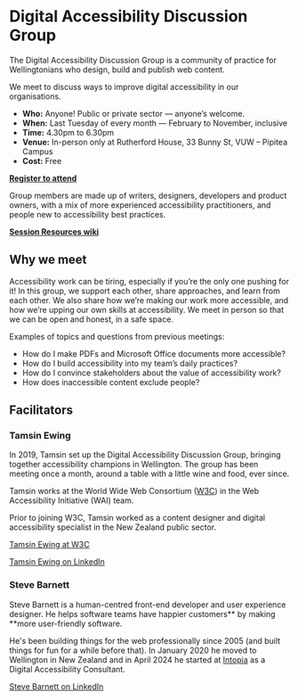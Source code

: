 # Digital Accessibility Discussion Group

The Digital Accessibility Discussion Group is a community of practice for Wellingtonians who design, build and publish web content. 

We meet to discuss ways to improve digital accessibility in our organisations.

- **Who:** Anyone! Public or private sector — anyone’s welcome.
- **When:** Last Tuesday of every month — February to November, inclusive
- **Time:** 4.30pm to 6.30pm
- **Venue:** In-person only at Rutherford House, 33 Bunny St, VUW – Pipitea Campus
- **Cost:** Free

[**Register to attend**](https://wellingtonuni-professional.nz/course/digital-accessibility-discussion-group/)

Group members are made up of writers, designers, developers and product owners, with a mix of more experienced accessibility practitioners, and people new to accessibility best practices.

[**Session Resources wiki**](https://github.com/Digital-Accessibility-Discussion-Group/Session-resources/wiki/Session-Resources-wiki)

## Why we meet

Accessibility work can be tiring, especially if you’re the only one pushing for it! In this group, we support each other, share approaches, and learn from each other. We also share how we’re making our work more accessible, and how we’re upping our own skills at accessibility. We meet in person so that we can be open and honest, in a safe space.

Examples of topics and questions from previous meetings:

- How do I make PDFs and Microsoft Office documents more accessible?
- How do I build accessibility into my team’s daily practices?
- How do I convince stakeholders about the value of accessibility work?
- How does inaccessible content exclude people?

## Facilitators

### Tamsin Ewing

In 2019, Tamsin set up the Digital Accessibility Discussion Group, bringing together accessibility champions in Wellington. The group has been meeting once a month, around a table with a little wine and food, ever since.

Tamsin works at the World Wide Web Consortium ([W3C](https://www.w3.org/)) in the Web Accessibility Initiative (WAI) team.

Prior to joining W3C, Tamsin worked as a content designer and digital accessibility specialist in the New Zealand public sector.

[Tamsin Ewing at W3C](https://www.w3.org/staff/#tamsin)

[Tamsin Ewing on LinkedIn](https://www.linkedin.com/in/tamsinewing/) 

### Steve Barnett

Steve Barnett is a human-centred front-end developer and user experience designer. He helps software teams have happier customers** by making **more user-friendly software.

He's been building things for the web professionally since 2005 (and built things for fun for a while before that). In January 2020 he moved to Wellington in New Zealand and in April 2024 he started at [Intopia](https://intopia.digital/) as a Digital Accessibility Consultant.

[Steve Barnett on LinkedIn](https://www.linkedin.com/in/steve-barnett/)
